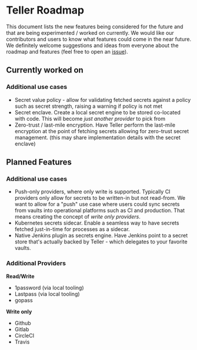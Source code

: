 # Teller Roadmap

This document lists the new features being considered for the future and that are being experimented / worked on currently. We would like our contributors and users to know what features could come in the near future. We definitely welcome suggestions and ideas from everyone about the roadmap and features (feel free to open an [issue](https://github.com/SpectralOps/teller/issues)). 

## Currently worked on

### Additional use cases

* Secret value policy - allow for validating fetched secrets against a policy such as secret strength, raising a warning if policy is not met
* Secret enclave. Create a local secret engine to be stored co-located with code. This will become _just another provider_ to pick from 
* Zero-trust / last-mile encryption. Have Teller perform the last-mile encryption at the point of fetching secrets allowing for zero-trust secret management. (this may share implementation details with the secret enclave)


## Planned Features

### Additional use cases

* Push-only providers, where only write is supported. Typically CI providers only allow for secrets to be written-in but not read-from. We want to allow for a "push" use case where users could sync secrets from vaults into operational platforms such as CI and production. That means creating the concept of _write only providers_.
* Kubernetes secrets sidecar. Enable a seamless way to have secrets fetched just-in-time for processes as a sidecar.
* Native Jenkins plugin as secrets engine. Have Jenkins point to a secret store that's actually backed by Teller - which delegates to your favorite vaults.

### Additional Providers

**Read/Write**

* 1password  (via local tooling)
* Lastpass  (via local tooling)
* gopass



**Write only**

* Github
* Gitlab
* CircleCI
* Travis


